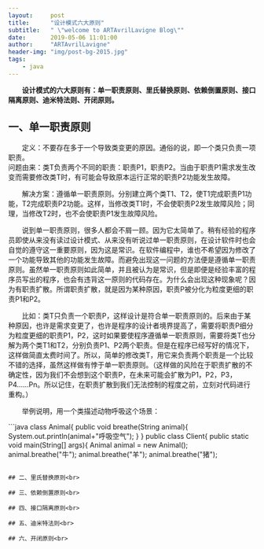 ```yaml
---
layout:     post
title:      "设计模式六大原则"
subtitle:   " \"welcome to ARTAvrilLavigne Blog\""
date:       2019-05-06 11:01:00
author:     "ARTAvrilLavigne"
header-img: "img/post-bg-2015.jpg"
tags:
    - java
---
```

　　**设计模式的六大原则有：单一职责原则、里氏替换原则、依赖倒置原则、接口隔离原则、迪米特法则、开闭原则。**<br>
## 一、单一职责原则<br>
<p>　　定义：不要存在多于一个导致类变更的原因。通俗的说，即一个类只负责一项职责。<br/>问题由来：类T负责两个不同的职责：职责P1，职责P2。当由于职责P1需求发生改变而需要修改类T时，有可能会导致原本运行正常的职责P2功能发生故障。</p>
<p>　　解决方案：遵循单一职责原则。分别建立两个类T1、T2，使T1完成职责P1功能，T2完成职责P2功能。这样，当修改类T1时，不会使职责P2发生故障风险；同理，当修改T2时，也不会使职责P1发生故障风险。</p>
<p>　　说到单一职责原则，很多人都会不屑一顾。因为它太简单了。稍有经验的程序员即使从来没有读过设计模式、从来没有听说过单一职责原则，在设计软件时也会自觉的遵守这一重要原则，因为这是常识。在软件编程中，谁也不希望因为修改了一个功能导致其他的功能发生故障。而避免出现这一问题的方法便是遵循单一职责原则。虽然单一职责原则如此简单，并且被认为是常识，但是即便是经验丰富的程序员写出的程序，也会有违背这一原则的代码存在。为什么会出现这种现象呢？因为有职责扩散。所谓职责扩散，就是因为某种原因，职责P被分化为粒度更细的职责P1和P2。</p>
<p>　　比如：类T只负责一个职责P，这样设计是符合单一职责原则的。后来由于某种原因，也许是需求变更了，也许是程序的设计者境界提高了，需要将职责P细分为粒度更细的职责P1，P2，这时如果要使程序遵循单一职责原则，需要将类T也分解为两个类T1和T2，分别负责P1、P2两个职责。但是在程序已经写好的情况下，这样做简直太费时间了。所以，简单的修改类T，用它来负责两个职责是一个比较不错的选择，虽然这样做有悖于单一职责原则。（这样做的风险在于职责扩散的不确定性，因为我们不会想到这个职责P，在未来可能会扩散为P1，P2，P3，P4&hellip;&hellip;Pn。所以记住，在职责扩散到我们无法控制的程度之前，立刻对代码进行重构。）</p>
<p>　　举例说明，用一个类描述动物呼吸这个场景：</p>
```java
class Animal{
	public void breathe(String animal){
		System.out.println(animal+"呼吸空气");
	}
}
public class Client{
	public static void main(String[] args){
		Animal animal = new Animal();
		animal.breathe("牛");
		animal.breathe("羊");
		animal.breathe("猪");

```

## 二、里氏替换原则<br>

## 三、依赖倒置原则<br>

## 四、接口隔离原则<br>

## 五、迪米特法则<br>

## 六、开闭原则<br>

